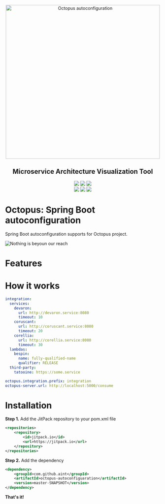<p align="center">
	<img src="https://i.imgur.com/FX44gqx.png" alt="Octopus autoconfiguration" width="500">
</p>
<h2 align="center">Microservice Architecture Visualization Tool</h3>

<p align="center">
    <a href="https://jitpack.io/#aint/octopus-autoconfiguration"><img src="https://jitpack.io/v/aint/octopus-autoconfiguration.svg"></a>
    <a href="https://github.com/aint/octopus-autoconfiguration/graphs/commit-activity"><img src="https://img.shields.io/maintenance/yes/2019.svg"></a>
    <a href="https://travis-ci.org/aint/octopus-autoconfiguration"><img src="https://travis-ci.org/aint/octopus-autoconfiguration.svg?branch=master"></a>
	<br>
    <a href="https://github.com/aint"><img src="https://img.shields.io/badge/ask%20me-anything-1abc9c.svg"></a>
    <a href="https://spring.io/projects/spring-boot"><img src="https://img.shields.io/badge/made%20with-Java/Spring-9f425f.svg"></a>
    <a href="https://github.com/aint/octopus-autoconfiguration/blob/master/LICENSE.txt"><img src="https://img.shields.io/github/license/aint/octopus-autoconfiguration.svg"></a>

</p>


# Octopus: Spring Boot autoconfiguration

Spring Boot autoconfiguration supports for Octopus project.

![Nothing is beyoun our reach](https://lindaivespol.files.wordpress.com/2018/06/pol.jpg)

# Features

# How it works

```yaml
integration:
  services:
    devaron:
      url: http://devaron.service:8080
      timeout: 10
    coruscant:
      url: http://coruscant.service:8080
      timeout: 20
    corellia:
      url: http://corellia.service:8080
      timeout: 30
  lambdas:
    bespin:
      name: fully-qualified-name
      qualifier: RELEASE
  third-party:
    tatooine: https://some.service

octopus.integration.prefix: integration
octopus-server.url: http://localhost:5000/consume
```


# Installation

**Step 1.** Add the JitPack repository to your pom.xml file 

```xml
<repositories>
    <repository>
        <id>jitpack.io</id>
        <url>https://jitpack.io</url>
    </repository>
</repositories>
```

**Step 2.** Add the dependency

```xml
<dependency>
    <groupId>com.github.aint</groupId>
    <artifactId>octopus-autoconfiguaration</artifactId>
    <version>master-SNAPSHOT</version>
</dependency>
```   

**That's it!**
